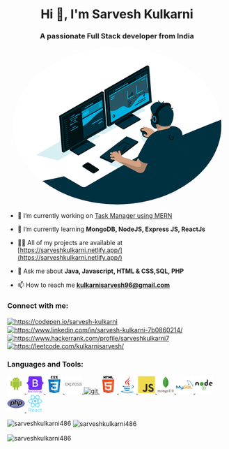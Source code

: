 <h1 align="center">Hi 👋, I'm Sarvesh Kulkarni</h1>
<h3 align="center">A passionate Full Stack developer from India</h3>
<div align="center" style="border-radius: 50%">
  <img src="https://github.com/sarveshkulkarni486/sarveshkulkarni486/blob/main/coding.gif" style="border-radius: 50%"/>
</div>

- 🔭 I’m currently working on [Task Manager using MERN](https://github.com/sarveshkulkarni486/TaskManager)

- 🌱 I’m currently learning **MongoDB, NodeJS, Express JS, ReactJs**

- 👨‍💻 All of my projects are available at [https://sarveshkulkarni.netlify.app/](https://sarveshkulkarni.netlify.app/)

- 💬 Ask me about **Java, Javascript, HTML & CSS,SQL, PHP**

- 📫 How to reach me **kulkarnisarvesh96@gmail.com**


<h3 align="left">Connect with me:</h3>
<p align="left">
<a href="https://codepen.io/https://codepen.io/sarvesh-kulkarni" target="blank"><img align="center" src="https://raw.githubusercontent.com/rahuldkjain/github-profile-readme-generator/master/src/images/icons/Social/codepen.svg" alt="https://codepen.io/sarvesh-kulkarni" height="30" width="40" /></a>
<a href="https://linkedin.com/in/https://www.linkedin.com/in/sarvesh-kulkarni-7b0860214/" target="blank"><img align="center" src="https://raw.githubusercontent.com/rahuldkjain/github-profile-readme-generator/master/src/images/icons/Social/linked-in-alt.svg" alt="https://www.linkedin.com/in/sarvesh-kulkarni-7b0860214/" height="30" width="40" /></a>
<a href="https://www.hackerrank.com/https://www.hackerrank.com/profile/sarveshkulkarni7" target="blank"><img align="center" src="https://raw.githubusercontent.com/rahuldkjain/github-profile-readme-generator/master/src/images/icons/Social/hackerrank.svg" alt="https://www.hackerrank.com/profile/sarveshkulkarni7" height="30" width="40" /></a>
<a href="https://www.leetcode.com/https://leetcode.com/kulkarnisarvesh/" target="blank"><img align="center" src="https://raw.githubusercontent.com/rahuldkjain/github-profile-readme-generator/master/src/images/icons/Social/leet-code.svg" alt="https://leetcode.com/kulkarnisarvesh/" height="30" width="40" /></a>
</p>

<h3 align="left">Languages and Tools:</h3>
<p align="left"> <a href="https://developer.android.com" target="_blank" rel="noreferrer"> <img src="https://raw.githubusercontent.com/devicons/devicon/master/icons/android/android-original-wordmark.svg" alt="android" width="40" height="40"/> </a> <a href="https://getbootstrap.com" target="_blank" rel="noreferrer"> <img src="https://raw.githubusercontent.com/devicons/devicon/master/icons/bootstrap/bootstrap-plain-wordmark.svg" alt="bootstrap" width="40" height="40"/> </a> <a href="https://www.w3schools.com/css/" target="_blank" rel="noreferrer"> <img src="https://raw.githubusercontent.com/devicons/devicon/master/icons/css3/css3-original-wordmark.svg" alt="css3" width="40" height="40"/> </a> <a href="https://expressjs.com" target="_blank" rel="noreferrer"> <img src="https://raw.githubusercontent.com/devicons/devicon/master/icons/express/express-original-wordmark.svg" alt="express" width="40" height="40"/> </a> <a href="https://git-scm.com/" target="_blank" rel="noreferrer"> <img src="https://www.vectorlogo.zone/logos/git-scm/git-scm-icon.svg" alt="git" width="40" height="40"/> </a> <a href="https://www.w3.org/html/" target="_blank" rel="noreferrer"> <img src="https://raw.githubusercontent.com/devicons/devicon/master/icons/html5/html5-original-wordmark.svg" alt="html5" width="40" height="40"/> </a> <a href="https://www.java.com" target="_blank" rel="noreferrer"> <img src="https://raw.githubusercontent.com/devicons/devicon/master/icons/java/java-original.svg" alt="java" width="40" height="40"/> </a> <a href="https://developer.mozilla.org/en-US/docs/Web/JavaScript" target="_blank" rel="noreferrer"> <img src="https://raw.githubusercontent.com/devicons/devicon/master/icons/javascript/javascript-original.svg" alt="javascript" width="40" height="40"/> </a> <a href="https://www.mongodb.com/" target="_blank" rel="noreferrer"> <img src="https://raw.githubusercontent.com/devicons/devicon/master/icons/mongodb/mongodb-original-wordmark.svg" alt="mongodb" width="40" height="40"/> </a> <a href="https://www.mysql.com/" target="_blank" rel="noreferrer"> <img src="https://raw.githubusercontent.com/devicons/devicon/master/icons/mysql/mysql-original-wordmark.svg" alt="mysql" width="40" height="40"/> </a> <a href="https://nodejs.org" target="_blank" rel="noreferrer"> <img src="https://raw.githubusercontent.com/devicons/devicon/master/icons/nodejs/nodejs-original-wordmark.svg" alt="nodejs" width="40" height="40"/> </a> <a href="https://www.php.net" target="_blank" rel="noreferrer"> <img src="https://raw.githubusercontent.com/devicons/devicon/master/icons/php/php-original.svg" alt="php" width="40" height="40"/> </a> <a href="https://reactjs.org/" target="_blank" rel="noreferrer"> <img src="https://raw.githubusercontent.com/devicons/devicon/master/icons/react/react-original-wordmark.svg" alt="react" width="40" height="40"/> </a> </p>

<p><img align="left" src="https://github-readme-stats.vercel.app/api/top-langs?username=sarveshkulkarni486&show_icons=true&locale=en&layout=compact" alt="sarveshkulkarni486" /></p>

<p>&nbsp;<img align="center" src="https://github-readme-stats.vercel.app/api?username=sarveshkulkarni486&show_icons=true&locale=en" alt="sarveshkulkarni486" /></p>

<p><img align="center" src="https://github-readme-streak-stats.herokuapp.com/?user=sarveshkulkarni486&" alt="sarveshkulkarni486" /></p>

